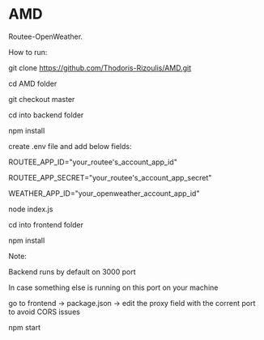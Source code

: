 # AMD
Routee-OpenWeather.

How to run:

git clone https://github.com/Thodoris-Rizoulis/AMD.git

cd AMD folder

git checkout master

cd into backend folder

npm install

create .env file and add below fields:

ROUTEE_APP_ID="your_routee's_account_app_id"

ROUTEE_APP_SECRET="your_routee's_account_app_secret"

WEATHER_APP_ID="your_openweather_account_app_id"


node index.js

cd into frontend folder

npm install

Note:

Backend runs by default on 3000 port

In case something else is running on this port on your machine

go to frontend -> package.json -> edit the proxy field with the corrent port to avoid CORS issues

npm start
